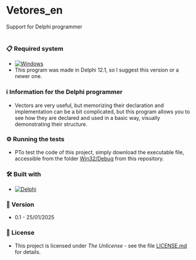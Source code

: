 # Vetores_en
Support for Delphi programmer
<br/>
<br/>
### 📋 Required system

*  [![Windows](https://img.shields.io/badge/Windows-0078D6?style=for-the-badge&logo=windows&logoColor=white)](https://www.microsoft.com/windows/)
* This program was made in Delphi 12.1, so I suggest this version or a newer one.


### :information_source: Information for the Delphi programmer
* Vectors are very useful, but memorizing their declaration and implementation can be a bit complicated, but this program allows you to see how they are declared and used in a basic way, visually demonstrating their structure.


### ⚙️ Running the tests

* PTo test the code of this project, simply download the executable file, accessible from the folder [Win32/Debug](https://github.com/laertemjr/Vetores_en/tree/main/Win32/Debug) from this repository.


### 🛠️ Built with

* [![Delphi](https://img.shields.io/badge/-Delphi-E62431?logo=delphi&logoColor=white&style=plastic)](https://www.embarcadero.com/products/delphi)


### 📌 Version

* 0.1 - 25/01/2025 


### 📄 License

* This project is licensed under *The Unlicense* - see the file [LICENSE.md](https://github.com/laertemjr/Vetores_en/main/LICENSE.md) for details.
